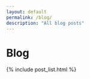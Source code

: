 ```yaml
---
layout: default
permalink: /blog/
description: "All blog posts"
---
```

# Blog

{% include post_list.html %}

